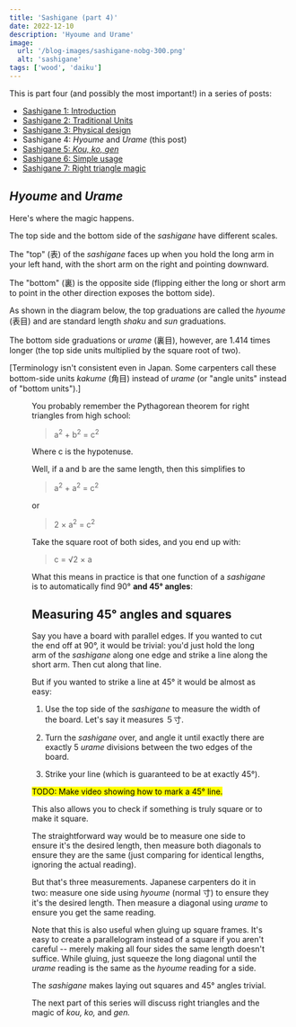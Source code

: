 ```yaml
---
title: 'Sashigane (part 4)'
date: 2022-12-10
description: 'Hyoume and Urame'
image:
  url: '/blog-images/sashigane-nobg-300.png'
  alt: 'sashigane'
tags: ['wood', 'daiku']
---
```


<script>
   import Kanji from "$lib/components/Kanji.svelte";
   import Figure from "$lib/components/Figure.svelte";

  import sashiGrads from "./sashigane-graduations.jpeg";
</script>

This is part four (and possibly the most important!) in a series of posts:

- [Sashigane 1: Introduction](/posts/sashigane-1)
- [Sashigane 2: Traditional Units](/posts/sashigane-2)
- [Sashigane 3: Physical design](/posts/sashigane-3)
- Sashigane 4: _Hyoume_ and _Urame_ (this post)
- [Sashigane 5: _Kou,_ _ko,_ _gen_](/posts/sashigane-5)
- [Sashigane 6: Simple usage](/posts/sashigane-6)
- [Sashigane 7: Right triangle magic](/posts/sashigane-7)

## _Hyoume_ and _Urame_

Here's where the magic happens.

The top side and the bottom side of the _sashigane_ have different scales.

The "top" (<Kanji client:load furigana="おもて" romaji="omote">表</Kanji>) of the
_sashigane_ faces up when you hold the long arm in your left hand, with the short arm on
the right and pointing downward.

The "bottom" (<Kanji client:load furigana="うら" romaji="ura">裏</Kanji>) is
the opposite side (flipping either the long or short arm to point in the other
direction exposes the bottom side).

As shown in the diagram below, the top graduations are called the _hyoume_
(<Kanji client:load furigana="ひょうめ" romaji="hyoume">表目</Kanji>) and are
standard length _shaku_ and _sun_ graduations.

The bottom side graduations or _urame_ (<Kanji client:load furigana="うらめ"
romaji="urame">裏目</Kanji>), however, are 1.414 times longer (the top side
units multiplied by the square root of two).

[Terminology isn't consistent
even in Japan. Some carpenters call these bottom-side units _kakume_ (<Kanji
client:load furigana="かくめ" romaji="kakume">角目</Kanji>) instead of _urame_
(or "angle units" instead of "bottom units").]

<Figure src={sashiGrads} caption="Sashigane graduations" />

You probably remember the Pythagorean theorem for right triangles from high
school:

> a<sup>2</sup> + b<sup>2</sup> = c<sup>2</sup>

Where c is the hypotenuse.

Well, if a and b are the same length, then this simplifies to

> a<sup>2</sup> + a<sup>2</sup> = c<sup>2</sup>

or

> 2 &times; a<sup>2</sup> = c<sup>2</sup>

Take the square root of both sides, and you end up with:

> c = &radic;2 &times; a

What this means in practice is that one function of a _sashigane_ is to
automatically find 90° **and 45° angles**:

## Measuring 45° angles and squares

Say you have a board with parallel edges. If you wanted to cut the end off at
90°, it would be trivial: you'd just hold the long arm of the _sashigane_ along one edge
and strike a line along the short arm. Then cut along that line.

But if you wanted to strike a line at 45° it would be almost as easy:

1. Use the top side of the _sashigane_ to measure the width of the board. Let's
   say it measures ５寸.

2. Turn the _sashigane_ over, and angle it until exactly there are exactly 5
   _urame_ divisions between the two edges of the board.

3. Strike your line (which is guaranteed to be at exactly 45°).

<p>
  <mark>TODO: Make video showing how to mark a 45° line.</mark>
</p>

This also allows you to check if something is truly square or to make it square.

The straightforward way would be to measure one side to ensure it's the desired
length, then measure both diagonals to ensure they are the same (just comparing
for identical lengths, ignoring the actual reading).

But that's three measurements. Japanese carpenters do it in two: measure one side
using _hyoume_ (normal 寸) to ensure they it's the desired length. Then measure a
diagonal using _urame_ to ensure you get the same reading.

Note that this is also useful when gluing up square frames. It's easy to create
a parallelogram instead of a square if you aren't careful -- merely making all
four sides the same length doesn't suffice. While gluing, just squeeze the long
diagonal until the _urame_ reading is the same as the _hyoume_ reading for a
side.

The _sashigane_ makes laying out squares and 45° angles trivial.

The next part of this series will discuss right triangles and the magic of
_kou,_ _ko,_ and _gen._
